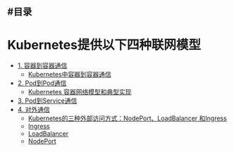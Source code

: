 
#目录
---
# Kubernetes提供以下四种联网模型

* [1. 容器到容器通信](https://www.kubernetes.org.cn/8688.html)
  * [Kubernetes中容器到容器通信](https://www.kubernetes.org.cn/8688.html)
* [2. Pod到Pod通信]()
  * [Kubernetes 容器网络模型和典型实现](https://www.kubernetes.org.cn/8461.html)
* [3. Pod到Service通信]()
* [4. 对外通信]()
  * [Kubernetes的三种外部访问方式：NodePort、LoadBalancer 和Ingress](https://imroc.io/posts/kubernetes/kubernetes-nodeport-vs-loadbalancer-vs-ingress-when-should-i-use-what/)
  * [Ingress](https://github.com/stevenli91748/Big-Data/blob/master/Kubernetes/Kubernetes%E7%BD%91%E7%BB%9C%E5%8E%9F%E7%90%86/Ingress.md)
  * [LoadBalancer](https://github.com/stevenli91748/Big-Data/blob/master/Kubernetes/Kubernetes%E7%BD%91%E7%BB%9C%E5%8E%9F%E7%90%86/LoadBalancer.md)
  * [NodePort](https://github.com/stevenli91748/Big-Data/blob/master/Kubernetes/Kubernetes%E7%BD%91%E7%BB%9C%E5%8E%9F%E7%90%86/NodePort.md)
